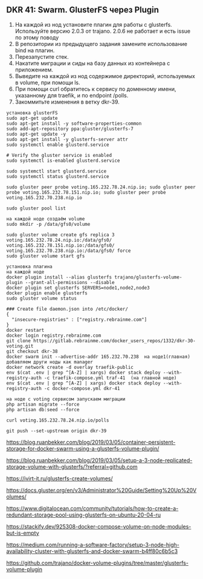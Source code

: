 ## DKR 41: Swarm. GlusterFS через Plugin

1. На каждой из нод установите плагин для работы с glusterfs. Используйте версию 2.0.3 от trajano. 2.0.6 не работает и есть issue по этому поводу
2. В репозитории из предыдущего задания замените использование bind на плагин.
3. Перезапустите стек.
4. Накатите миграции и сиды на базу данных из контейнера с приложением.
5. Выведите на каждой из нод содержимое директорий, используемых в volume, при помощи ls.
6. При помощи curl обратитесь к сервису по доменному имени, указанному для traefik, и по endpoint /polls.
7. Закоммитьте изменения в ветку dkr-39.

```
установка glusterFS
sudo apt-get update
sudo apt-get install -y software-properties-common
sudo add-apt-repository ppa:gluster/glusterfs-7
sudo apt-get update -y
sudo apt-get install -y glusterfs-server attr
sudo systemctl enable glusterd.service

# Verify the gluster service is enabled
sudo systemctl is-enabled glusterd.service

sudo systemctl start glusterd.service
sudo systemctl status glusterd.service

sudo gluster peer probe voting.165.232.78.24.nip.io; sudo gluster peer probe voting.165.232.78.151.nip.io; sudo gluster peer probe voting.165.232.70.238.nip.io

sudo gluster pool list

на каждой ноде создаём volume
sudo mkdir -p /data/gfs0/volume

sudo gluster volume create gfs replica 3 voting.165.232.78.24.nip.io:/data/gfs0/ voting.165.232.78.151.nip.io:/data/gfs0/ voting.165.232.70.238.nip.io:/data/gfs0/ force
sudo gluster volume start gfs

установка плагина
на каждой ноде
docker plugin install --alias glusterfs trajano/glusterfs-volume-plugin --grant-all-permissions --disable
docker plugin set glusterfs SERVERS=node1,node2,node3
docker plugin enable glusterfs
sudo gluster volume status

### Create file daemon.json into /etc/docker/
{
  "insecure-registries" : ["registry.rebrainme.com"]
}
docker restart
docker login registry.rebrainme.com
git clone https://gitlab.rebrainme.com/docker_users_repos/1332/dkr-30-voting.git
git checkout dkr-38
docker swarm init --advertise-addr 165.232.70.238  на ноде1(главная)
добавляем други ноды как manager
docker network create -d overlay traefik-public
env $(cat .env | grep ^[A-Z] | xargs) docker stack deploy --with-registry-auth -c traefik-compose.yml traf-41  (на главной ноде)
env $(cat .env | grep ^[A-Z] | xargs) docker stack deploy --with-registry-auth -c docker-compose.yml dkr-41

на ноде с voting сервисом запускаем миграции
php artisan migrate --force
php artisan db:seed --force

curl voting.165.232.78.24.nip.io/polls

git push --set-upstream origin dkr-39

```


https://blog.ruanbekker.com/blog/2019/03/05/container-persistent-storage-for-docker-swarm-using-a-glusterfs-volume-plugin/

https://blog.ruanbekker.com/blog/2019/03/05/setup-a-3-node-replicated-storage-volume-with-glusterfs/?referral=github.com

https://ivirt-it.ru/glusterfs-create-volumes/

https://docs.gluster.org/en/v3/Administrator%20Guide/Setting%20Up%20Volumes/

https://www.digitalocean.com/community/tutorials/how-to-create-a-redundant-storage-pool-using-glusterfs-on-ubuntu-20-04-ru

https://stackify.dev/925308-docker-compose-volume-on-node-modules-but-is-empty

https://medium.com/running-a-software-factory/setup-3-node-high-availability-cluster-with-glusterfs-and-docker-swarm-b4ff80c6b5c3

https://github.com/trajano/docker-volume-plugins/tree/master/glusterfs-volume-plugin


